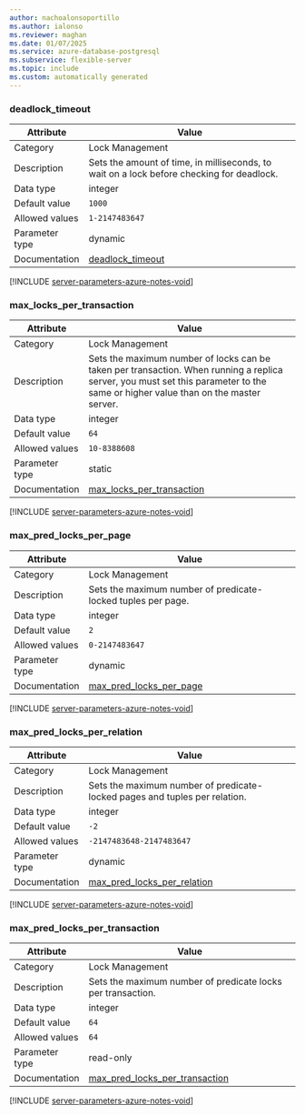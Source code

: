 ```yaml
---
author: nachoalonsoportillo
ms.author: ialonso
ms.reviewer: maghan
ms.date: 01/07/2025
ms.service: azure-database-postgresql
ms.subservice: flexible-server
ms.topic: include
ms.custom: automatically generated
---
```

### deadlock_timeout

| Attribute | Value |
| --- | --- |
| Category | Lock Management |
| Description | Sets the amount of time, in milliseconds, to wait on a lock before checking for deadlock. |
| Data type | integer |
| Default value | `1000` |
| Allowed values | `1-2147483647` |
| Parameter type | dynamic |
| Documentation | [deadlock_timeout](https://www.postgresql.org/docs/17/runtime-config-locks.html#GUC-DEADLOCK-TIMEOUT) |


[!INCLUDE [server-parameters-azure-notes-void](./server-parameters-azure-notes-void.md)]



### max_locks_per_transaction

| Attribute | Value |
| --- | --- |
| Category | Lock Management |
| Description | Sets the maximum number of locks can be taken per transaction. When running a replica server, you must set this parameter to the same or higher value than on the master server. |
| Data type | integer |
| Default value | `64` |
| Allowed values | `10-8388608` |
| Parameter type | static |
| Documentation | [max_locks_per_transaction](https://www.postgresql.org/docs/17/runtime-config-locks.html#GUC-MAX-LOCKS-PER-TRANSACTION) |


[!INCLUDE [server-parameters-azure-notes-void](./server-parameters-azure-notes-void.md)]



### max_pred_locks_per_page

| Attribute | Value |
| --- | --- |
| Category | Lock Management |
| Description | Sets the maximum number of predicate-locked tuples per page. |
| Data type | integer |
| Default value | `2` |
| Allowed values | `0-2147483647` |
| Parameter type | dynamic |
| Documentation | [max_pred_locks_per_page](https://www.postgresql.org/docs/17/runtime-config-locks.html#GUC-MAX-PRED-LOCKS-PER-PAGE) |


[!INCLUDE [server-parameters-azure-notes-void](./server-parameters-azure-notes-void.md)]



### max_pred_locks_per_relation

| Attribute | Value |
| --- | --- |
| Category | Lock Management |
| Description | Sets the maximum number of predicate-locked pages and tuples per relation. |
| Data type | integer |
| Default value | `-2` |
| Allowed values | `-2147483648-2147483647` |
| Parameter type | dynamic |
| Documentation | [max_pred_locks_per_relation](https://www.postgresql.org/docs/17/runtime-config-locks.html#GUC-MAX-PRED-LOCKS-PER-RELATION) |


[!INCLUDE [server-parameters-azure-notes-void](./server-parameters-azure-notes-void.md)]



### max_pred_locks_per_transaction

| Attribute | Value |
| --- | --- |
| Category | Lock Management |
| Description | Sets the maximum number of predicate locks per transaction. |
| Data type | integer |
| Default value | `64` |
| Allowed values | `64` |
| Parameter type | read-only |
| Documentation | [max_pred_locks_per_transaction](https://www.postgresql.org/docs/17/runtime-config-locks.html#GUC-MAX-PRED-LOCKS-PER-TRANSACTION) |


[!INCLUDE [server-parameters-azure-notes-void](./server-parameters-azure-notes-void.md)]



